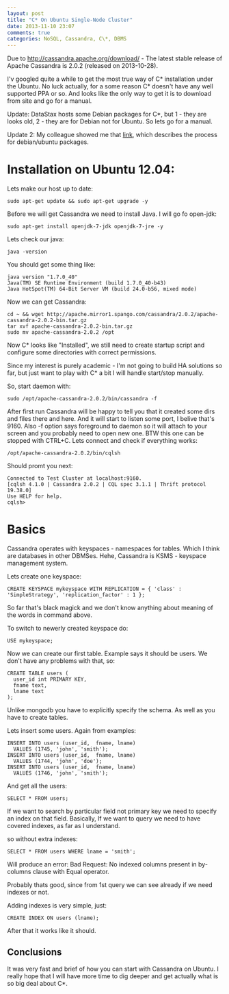 ```yaml
---
layout: post
title: "C* On Ubuntu Single-Node Cluster"
date: 2013-11-10 23:07
comments: true
categories: NoSQL, Cassandra, C\*, DBMS
---
```


Due to http://cassandra.apache.org/download/ - The latest stable release of Apache Cassandra is 2.0.2 (released on 2013-10-28).

I'v googled quite a while to get the most true way of C\* installation under the Ubuntu. No luck actually, for a some reason C\* doesn't have any well supported PPA or so. And looks like the only way to get it is to download from site and go for a manual.

Update: DataStax hosts some Debian packages for C\*, but 1 - they are looks old, 2 - they are for Debian not for Ubuntu. So lets go for a manual.  

Update 2: My colleague showed me that [link](http://www.datastax.com/documentation/gettingstarted/getting_started/gettingStartedDeb_t.html), which describes the process for debian/ubuntu packages. 

Installation on Ubuntu 12.04:
=============================

Lets make our host up to date:

    sudo apt-get update && sudo apt-get upgrade -y

Before we will get Cassandra we need to install Java. I will go fo open-jdk:

    sudo apt-get install openjdk-7-jdk openjdk-7-jre -y

Lets check our java:

    java -version

You should get some thing like:

    java version "1.7.0_40"
    Java(TM) SE Runtime Environment (build 1.7.0_40-b43)
    Java HotSpot(TM) 64-Bit Server VM (build 24.0-b56, mixed mode)

Now we can get Cassandra:

    cd ~ && wget http://apache.mirror1.spango.com/cassandra/2.0.2/apache-cassandra-2.0.2-bin.tar.gz
    tar xvf apache-cassandra-2.0.2-bin.tar.gz
    sudo mv apache-cassandra-2.0.2 /opt

Now C\* looks like "Installed", we still need to create startup script and configure some directories with correct permissions.

Since my interest is purely academic - I'm not going to build HA solutions so far, but just want to play with C\* a bit I will handle start/stop manually.

So, start daemon with:

    sudo /opt/apache-cassandra-2.0.2/bin/cassandra -f

After first run Cassandra will be happy to tell you that it created some dirs and files there and here. And it will start to listen some port, I belive that's 9160. Also -f option says foreground to daemon so it will attach to your screen and you probably need to open new one. BTW this one can be stopped with CTRL+C. Lets connect and check if everything works:

    /opt/apache-cassandra-2.0.2/bin/cqlsh

Should promt you next:

    Connected to Test Cluster at localhost:9160.
    [cqlsh 4.1.0 | Cassandra 2.0.2 | CQL spec 3.1.1 | Thrift protocol 19.38.0]
    Use HELP for help.
    cqlsh>

Basics
======

Cassandra operates with keyspaces - namespaces for tables. Which I think are databases in other DBMSes. Hehe, Cassandra is KSMS - keyspace management system.

Lets create one keyspace:

    CREATE KEYSPACE mykeyspace WITH REPLICATION = { 'class' : 'SimpleStrategy', 'replication_factor' : 1 };  

So far that's black magick and we don't know anything about meaning of the words in command above. 

To switch to newerly created keyspace do:

    USE mykeyspace;

Now we can create our first table. Example says it should be users. We don't have any problems with that, so:

    CREATE TABLE users (
      user_id int PRIMARY KEY,
      fname text,
      lname text
    );

Unlike mongodb you have to explicitly specify the schema. As well as you have to create tables.


Lets insert some users. Again from examples:

    INSERT INTO users (user_id,  fname, lname)
      VALUES (1745, 'john', 'smith');
    INSERT INTO users (user_id,  fname, lname)
      VALUES (1744, 'john', 'doe');
    INSERT INTO users (user_id,  fname, lname)
      VALUES (1746, 'john', 'smith');

And get all the users:

    SELECT * FROM users;

If we want to search by particular field not primary key we need to specify an index on that field. Basically, If we want to query we need to have covered indexes, as far as I understand.

so without extra indexes:

    SELECT * FROM users WHERE lname = 'smith';

Will produce an error: Bad Request: No indexed columns present in by-columns clause with Equal operator.

Probably thats good, since from 1st query we can see already if we need indexes or not. 

Adding indexes is very simple, just:

    CREATE INDEX ON users (lname);

After that it works like it should.

Conclusions
-----------

It was very fast and brief of how you can start with Cassandra on Ubuntu. I really hope that I will have more time to dig deeper and get actually what is so big deal about C\*.
